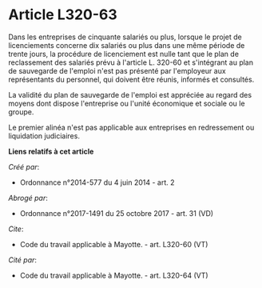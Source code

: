 # Article L320-63

Dans les entreprises de cinquante salariés ou plus, lorsque le projet de licenciements concerne dix salariés ou plus dans une
même période de trente jours, la procédure de licenciement est nulle tant que le plan de reclassement des salariés prévu à
l'article L. 320-60 et s'intégrant au plan de sauvegarde de l'emploi n'est pas présenté par l'employeur aux représentants du
personnel, qui doivent être réunis, informés et consultés. 

La validité du plan de sauvegarde de l'emploi est appréciée au regard des moyens dont dispose l'entreprise ou l'unité
économique et sociale ou le groupe. 

Le premier alinéa n'est pas applicable aux entreprises en redressement ou liquidation judiciaires.

**Liens relatifs à cet article**

_Créé par_:

  - Ordonnance n°2014-577 du 4 juin 2014 - art. 2

_Abrogé par_:

  - Ordonnance n°2017-1491 du 25 octobre 2017 - art. 31 (VD)

_Cite_:

  - Code du travail applicable à Mayotte. - art. L320-60 (VT)

_Cité par_:

  - Code du travail applicable à Mayotte. - art. L320-64 (VT)
